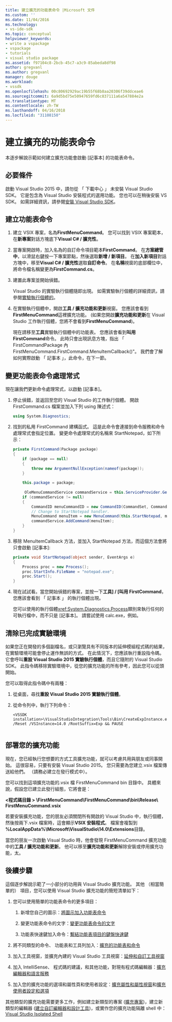 ```yaml
---
title: 建立擴充的功能表命令 |Microsoft 文件
ms.custom: ''
ms.date: 11/04/2016
ms.technology:
- vs-ide-sdk
ms.topic: conceptual
helpviewer_keywords:
- write a vspackage
- vspackage
- tutorials
- visual studio package
ms.assetid: f97104c8-2bcb-45c7-a3c9-85abeda8df98
author: gregvanl
ms.author: gregvanl
manager: douge
ms.workload:
- vssdk
ms.openlocfilehash: 00c80692929ac19b55f68b8aa20306f39ddceae6
ms.sourcegitcommit: 6a9d5bd75e50947659fd6c837111a6a547884e2a
ms.translationtype: MT
ms.contentlocale: zh-TW
ms.lasthandoff: 04/16/2018
ms.locfileid: "31108150"
---
```

# <a name="creating-an-extension-with-a-menu-command"></a>建立擴充的功能表命令
本逐步解說示範如何建立擴充功能會啟動 [記事本] 的功能表命令。  
  
## <a name="prerequisites"></a>必要條件  
 啟動 Visual Studio 2015 中，請勿從 「 下載中心 」 未安裝 Visual Studio SDK。 它是包含為 Visual Studio 安裝程式的選用功能。 您也可以在稍後安裝 VS SDK。 如需詳細資訊，請參閱[安裝 Visual Studio SDK](../extensibility/installing-the-visual-studio-sdk.md)。  
  
## <a name="creating-a-menu-command"></a>建立功能表命令  
  
1.  建立 VSIX 專案，名為**FirstMenuCommand**。 您可以找到 VSIX 專案範本，在**新專案**對話方塊底下**Visual C# / 擴充性**。  
  
2.  當專案開啟時，加入名為的自訂命令項目範本**FirstCommand**。 在**方案總管 中**，以滑鼠右鍵按一下專案節點，然後選取**新增 / 新項目**。 在**加入新項目**對話方塊中，移至**Visual C# / 擴充性**選取**自訂命令**。 在**名稱**視窗的底部欄位中，將命令檔名稱變更為**FirstCommand.cs**。  
  
3.  建置此專案並開始偵錯。  
  
     Visual Studio 的實驗執行個體隨即出現。 如需實驗執行個體的詳細資訊，請參閱[實驗執行個體的](../extensibility/the-experimental-instance.md)。  
  
4.  在實驗執行個體中，開啟**工具 / 擴充功能和更新**視窗。 您應該會看到**FirstMenuCommand**這裡擴充功能。 (如果您開啟**擴充功能和更新**在 Visual Studio 工作執行個體，您將不會看到**FirstMenuCommand**)。  
  
     現在請移至**工具**實驗執行個體中的功能表。 您應該會看到**叫用 FirstCommand**命令。 此時只會出現訊息方塊，指出 「 FirstCommandPackage 內 FirstMenuCommand.FirstCommand.MenuItemCallback()"。 我們會了解如何實際啟動 「 記事本 」，此命令，在下一節。  
  
## <a name="changing-the-menu-command-handler"></a>變更功能表命令處理常式  
 現在讓我們更新命令處理常式，以啟動 [記事本]。  
  
1.  停止偵錯，並返回至您的 Visual Studio 的工作執行個體。 開啟 FirstCommand.cs 檔案並加入下列 using 陳述式：  
  
    ```csharp  
    using System.Diagnostics;  
    ```  
  
2.  找到的私用 FirstCommand 建構函式。 這是此命令會連接到命令服務和命令處理常式會指定位置。 變更命令處理常式的名稱來 StartNotepad，如下所示：  
  
    ```csharp  
    private FirstCommand(Package package)  
    {  
        if (package == null)  
        {  
            throw new ArgumentNullException(nameof(package));  
        }  
  
        this.package = package;  
  
         OleMenuCommandService commandService = this.ServiceProvider.GetService(typeof(IMenuCommandService)) as OleMenuCommandService;  
        if (commandService != null)  
        {  
            CommandID menuCommandID = new CommandID(CommandSet, CommandId);  
            // Change to StartNotepad handler.  
            MenuCommand menuItem = new MenuCommand(this.StartNotepad, menuCommandID);  
            commandService.AddCommand(menuItem);  
        }  
    }  
    ```  
  
3.  移除 MenuItemCallback 方法，並加入 StartNotepad 方法，而這個方法會將只會啟動 [記事本]:  
  
    ```csharp  
    private void StartNotepad(object sender, EventArgs e)  
    {  
        Process proc = new Process();  
        proc.StartInfo.FileName = "notepad.exe";  
        proc.Start();  
    }  
    ```  
  
4.  現在試試看。當您開始偵錯的專案，並按一下**工具] / [叫用 FirstCommand**，您應該會看到 「 記事本 」 的執行個體出現。  
  
     您可以使用的執行個體<xref:System.Diagnostics.Process>類別來執行任何的可執行檔中，而不只是 [記事本]。 請嘗試使用 calc.exe，例如。  
  
## <a name="cleaning-up-the-experimental-environment"></a>清除已完成實驗環境  
 如果您正在開發的多個副檔名，或只瀏覽具有不同版本的延伸模組程式碼的結果，在實驗環境可能會停止運作無誤的方式。 在此情況下，您應該執行重設指令碼。 它會呼叫**重設 Visual Studio 2015 實驗執行個體**，而且它隨附的 Visual Studio SDK。 此指令碼移除實驗環境中，從您的擴充功能的所有參考，因此您可以從頭開始。  
  
 您可以取得此指令碼中有兩種：  
  
1.  從桌面，尋找**重設 Visual Studio 2015 實驗執行個體**。  
  
2.  從命令列中，執行下列命令：  
  
    ```  
    <VSSDK installation>\VisualStudioIntegration\Tools\Bin\CreateExpInstance.exe /Reset /VSInstance=14.0 /RootSuffix=Exp && PAUSE  
  
    ```  
  
## <a name="deploying-your-extension"></a>部署您的擴充功能  
 現在，您已經執行您想要的方式工具擴充功能，就可以考慮共用與朋友或同事開始。 這很容易，只要有安裝 Visual Studio 2015。 您只需要為您建立.vsix 檔案傳送給他們。 （請務必建立在發行模式中）。  
  
 您可以找到這項擴充功能的.vsix 檔 FirstMenuCommand bin 目錄中。 具體來說，假設您已建立此發行組態，它將會是：  
  
 **\<程式碼目錄 > \FirstMenuCommand\FirstMenuCommand\bin\Release\ FirstMenuCommand.vsix**  
  
 若要安裝擴充功能，您的朋友必須關閉所有開啟的 Visual Studio 中，執行個體，然後按兩下.vsix 檔案時，這會顯示**VSIX 安裝程式**。 檔案會複製到 **%LocalAppData%\Microsoft\VisualStudio\14.0\Extensions**目錄。  
  
 當您的朋友一次啟動 Visual Studio 時，他會發現 FirstMenuCommand 擴充功能中的**工具 / 擴充功能和更新**。 他可以移至**擴充功能和更新**解除安裝或停用擴充功能，太。  
  
## <a name="next-steps"></a>後續步驟  
 這個逐步解說示範了一小部分的功用與 Visual Studio 擴充功能。 其他 （相當簡單的） 項目，您可以使用 Visual Studio 擴充功能的簡短清單如下：  
  
1.  您可以使用簡單的功能表命令的更多項目：  
  
    1.  新增您自己的圖示：[將圖示加入功能表命令](../extensibility/adding-icons-to-menu-commands.md)  
  
    2.  變更功能表命令的文字：[變更功能表命令的文字](../extensibility/changing-the-text-of-a-menu-command.md)  
  
    3.  功能表快速鍵加入命令：[繫結功能表項目的鍵盤快速鍵](../extensibility/binding-keyboard-shortcuts-to-menu-items.md)  
  
2.  將不同類型的命令、 功能表和工具列加入：[擴充的功能表和命令](../extensibility/extending-menus-and-commands.md)  
  
3.  加入工具視窗，並擴充內建的 Visual Studio 工具視窗：[延伸和自訂工具視窗](../extensibility/extending-and-customizing-tool-windows.md)  
  
4.  加入 IntelliSense、 程式碼的建議，和其他功能，對現有程式碼編輯器：[擴充編輯器和語言服務](../extensibility/extending-the-editor-and-language-services.md)  
  
5.  加入您的擴充功能的選項和屬性頁和使用者設定：[擴充屬性和屬性視窗](../extensibility/extending-properties-and-the-property-window.md)和[擴充使用者設定和選項](../extensibility/extending-user-settings-and-options.md)  
  
 其他類型的擴充功能需要更多工作，例如建立新類型的專案 ([擴充專案](../extensibility/extending-projects.md))，建立新類型的編輯器 ([建立自訂編輯器和設計工具](../extensibility/creating-custom-editors-and-designers.md))，或實作您的擴充功能隔離 shell 中： [Visual Studio Isolated Shell](../extensibility/visual-studio-isolated-shell.md)